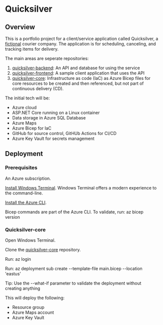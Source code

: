 # Quicksilver

## Overview

This is a portfolio project for a client/service application called Quicksilver, a [fictional](https://www.imdb.com/title/tt0091814/) courier company. The application is for scheduling, canceling, and tracking items for delivery.

The main areas are seperate repositories:

1. [quicksilver-backend](https://github.com/lanceengland/quicksilver-backend): An API and database for using the service
2. [quicksilver-frontend](https://github.com/lanceengland/quuicksilver-frontend): A sample client application that uses the API
3. [quicksilver-core](https://github.com/lanceengland/quicksilver-core): Infrastructure as code (IaC) as Azure Bicep files for core resources to be created and then referenced, but not part of continuous delivery (CD).

The initial tech will be:

- Azure cloud
- ASP.NET Core running on a Linux container
- Data storage in Azure SQL Database
- Azure Maps
- Azure Bicep for IaC
- GitHub for source control, GitHUb Actions for CI/CD
- Azure Key Vault for secrets management

## Deployment

### Prerequisites

An Azure subscription.

[Install Windows Terminal](https://learn.microsoft.com/en-us/windows/terminal/install). Windows Terminal offers a modern experience to the command-line.

[Install the Azure CLI](https://learn.microsoft.com/en-us/cli/azure/install-azure-cli).

Bicep commands are part of the Azure CLI. To validate, run: az bicep version

### Quicksilver-core

Open Windows Terminal.

Clone the [quicksilver-core](https://github.com/lanceengland/quicksilver-core) repository.

Run: az login

Run: az deployment sub create --template-file main.bicep --location 'eastus'

Tip: Use the --what-if parameter to validate the deployment without creating anything

This will deploy the following:

- Resource group
- Azure Maps account
- Azure Key Vault
